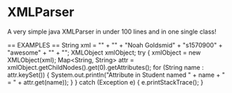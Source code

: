 # XMLParser
A very simple java XMLParser in under 100 lines and in one single class!

== EXAMPLES ==
String xml =
                "<import>" +
                    "<student id=1570900      course= TI test = HAI>" +
                        "<name>Noah Goldsmid</name>" +
                        "<username>s1570900</username>" +
                        "<password>awesome</password>" +
                    "</student>" +
                "</import>";
        XMLObject xmlObject;
        try {
            xmlObject = new XMLObject(xml);
            Map<String, String> attr = xmlObject.getChildNodes().get(0).getAttributes();
            for (String name : attr.keySet()) {
                System.out.println("Attribute in Student named " + name + " = " + attr.get(name));
            }
        } catch (Exception e) {
            e.printStackTrace();
        }
